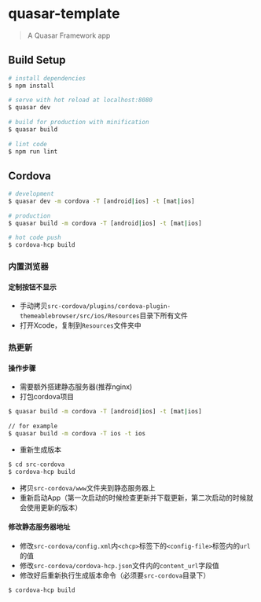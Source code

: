 # quasar-template

> A Quasar Framework app

## Build Setup

``` bash
# install dependencies
$ npm install
 
# serve with hot reload at localhost:8080
$ quasar dev
 
# build for production with minification
$ quasar build
 
# lint code
$ npm run lint
```

## Cordova

``` bash
# development
$ quasar dev -m cordova -T [android|ios] -t [mat|ios]
 
# production
$ quasar build -m cordova -T [android|ios] -t [mat|ios]
 
# hot code push
$ cordova-hcp build
```

### 内置浏览器

#### 定制按钮不显示

* 手动拷贝`src-cordova/plugins/cordova-plugin-themeablebrowser/src/ios/Resources`目录下所有文件
* 打开Xcode，复制到`Resources`文件夹中

### 热更新

#### 操作步骤

* 需要额外搭建静态服务器(推荐nginx)
* 打包cordova项目

``` bash
$ quasar build -m cordova -T [android|ios] -t [mat|ios]
 
// for example
$ quasar build -m cordova -T ios -t ios
```

* 重新生成版本

``` bash
$ cd src-cordova
$ cordova-hcp build
```

* 拷贝`src-cordova/www`文件夹到静态服务器上
* 重新启动App（第一次启动的时候检查更新并下载更新，第二次启动的时候就会使用更新的版本）

#### 修改静态服务器地址

* 修改`src-cordova/config.xml`内`<chcp>`标签下的`<config-file>`标签内的`url`的值
* 修改`src-cordova/cordova-hcp.json`文件内的`content_url`字段值
* 修改好后重新执行生成版本命令（必须要`src-cordova`目录下）

``` bash
$ cordova-hcp build
```
